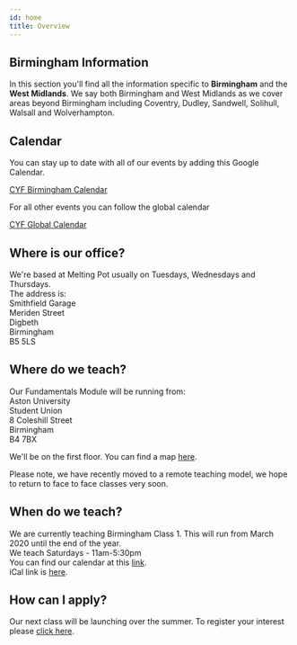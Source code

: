 ```yaml
---
id: home
title: Overview
---
```


## Birmingham Information

In this section you'll find all the information specific to <strong>Birmingham</strong> and the <strong>West Midlands</strong>. We say both Birmingham and West Midlands as we cover areas beyond Birmingham including Coventry, Dudley, Sandwell, Solihull, Walsall and Wolverhampton.

## Calendar

You can stay up to date with all of our events by adding this Google Calendar.

[CYF Birmingham Calendar](https://calendar.google.com/calendar/b/1?cid=Y29kZXlvdXJmdXR1cmUuaW9fMnVxYjhzaWxkNXU1ajIzNjJpOGloaHM4cGNAZ3JvdXAuY2FsZW5kYXIuZ29vZ2xlLmNvbQ)

For all other events you can follow the global calendar

[CYF Global Calendar](https://calendar.google.com/calendar/b/1?cid=Y29kZXlvdXJmdXR1cmUuaW9fdG00MDN0NTlmNWJzcjlocm10bGVyN2RiaThAZ3JvdXAuY2FsZW5kYXIuZ29vZ2xlLmNvbQ)

## Where is our office?

We're based at Melting Pot usually on Tuesdays, Wednesdays and Thursdays.<br>
The address is:<br>
Smithfield Garage<br>
Meriden Street<br>
Digbeth<br>
Birmingham<br>
B5 5LS

## Where do we teach?

Our Fundamentals Module will be running from:<br>
Aston University<br>
Student Union<br>
8 Coleshill Street<br>
Birmingham<br>
B4 7BX

We'll be on the first floor. You can find a map <a href= "https://goo.gl/maps/ZF6yCRhCiXMLYbng7" target= "_blank">here</a>.

Please note, we have recently moved to a remote teaching model, we hope to return to face to face classes very soon.

## When do we teach?

We are currently teaching Birmingham Class 1. This will run from March 2020 until the end of the year.<br>
We teach Saturdays - 11am-5:30pm<br>
You can find our calendar at this <a href="https://calendar.google.com/calendar/embed?src=codeyourfuture.io_lek6qv1vngn32esgp1j552t8qc%40group.calendar.google.com&ctz=Europe%2FLondon" target="_blank">link</a>.<br>
iCal link is <a href="https://calendar.google.com/calendar/ical/codeyourfuture.io_lek6qv1vngn32esgp1j552t8qc%40group.calendar.google.com/public/basic.ics" target ="_blank">here</a>.

## How can I apply?

Our next class will be launching over the summer. To register your interest please <a href="https://application-process.codeyourfuture.io" target="_blank">click here</a>.
